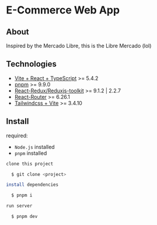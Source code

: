 # E-Commerce Web App

## About
  Inspired by the Mercado Libre, this is the Libre Mercado (lol)

## Technologies
- [Vite + React + TypeScript](https://vitejs.dev/guide/) >= 5.4.2
- [pnpm](https://pnpm.io/installation) >= 9.9.0
- [React-Redux/Reduxjs-toolkit](https://react-redux.js.org/introduction/getting-started) >= 9.1.2 | 2.2.7
- [React-Router](https://reactrouter.com/en/main/start/tutorial) >= 6.26.1
- [Tailwindcss + Vite](https://tailwindcss.com/docs/guides/vite) >= 3.4.10

## Install
required:
- `Node.js` installed
- `pnpm` installed

```bash
clone this project

  $ git clone <project>

install dependencies

  $ pnpm i

run server

  $ pnpm dev
```